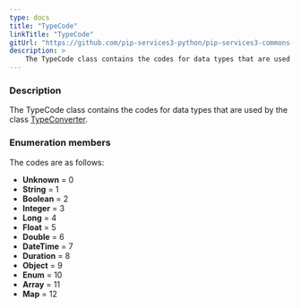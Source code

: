 ```yaml
---
type: docs
title: "TypeCode"
linkTitle: "TypeCode"
gitUrl: "https://github.com/pip-services3-python/pip-services3-commons-python"
description: > 
    The TypeCode class contains the codes for data types that are used by the class [TypeConverter](../type_converter).
---
```


### Description
 
The TypeCode class contains the codes for data types that are used by the class [TypeConverter](../type_converter). 

### Enumeration members

The codes are as follows:

- **Unknown** = 0
- **String** = 1
- **Boolean** = 2
- **Integer** = 3
- **Long** = 4
- **Float** = 5
- **Double** = 6
- **DateTime** = 7
- **Duration** = 8
- **Object** = 9
- **Enum** = 10
- **Array** = 11
- **Map** = 12
